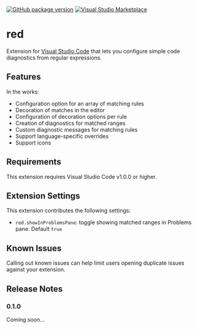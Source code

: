 [![GitHub package version](https://img.shields.io/github/package-json/richardcarls/vscode-red.svg)](https://marketplace.visualstudio.com/items?itemName=richardcarls.red)
[![Visual Studio Marketplace](https://img.shields.io/vscode-marketplace/d/richardcarls.red.svg)](https://marketplace.visualstudio.com/items?itemName=richardcarls.red)

# red

Extension for [Visual Studio Code](https://code.visualstudio.com/) that lets you configure simple code diagnostics from regular expressions.

## Features

In the works:

- Configuration option for an array of matching rules
- Decoration of matches in the editor
- Configuration of decoration options per rule
- Creation of diagnostics for matched ranges
- Custom diagnostic messages for matching rules
- Support language-specific overrides
- Support icons

## Requirements

This extension requires Visual Studio Code v1.0.0 or higher.

## Extension Settings

This extension contributes the following settings:

* `red.showInProblemsPane`: toggle showing matched ranges in Problems pane. Default `true`

## Known Issues

Calling out known issues can help limit users opening duplicate issues against your extension.

## Release Notes

### 0.1.0

Coming soon...
